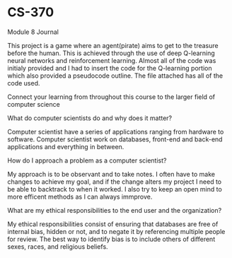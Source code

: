 # CS-370
Module 8 Journal

This project is a game where an agent(pirate) aims to get to the treasure before the human. This is achieved through the use of deep Q-learning neural networks and reinforcement learning. Almost all of the code was initialy provided and I had to insert the code for the Q-learning portion which also provided a pseudocode outline. The file attached has all of the code used.

Connect your learning from throughout this course to the larger field of computer science

What do computer scientists do and why does it matter?

Computer scientist have a series of applications ranging from hardware to software. Computer scientist work on databases, front-end and back-end applications and everything in between.

How do I approach a problem as a computer scientist?

My approach is to be observant and to take notes. I often have to make changes to achieve my goal, and if the change alters my project I need to be able to backtrack to when it worked. I also try to keep an open mind to more efficent methods as I can always immprove.

What are my ethical responsibilities to the end user and the organization?

My ethical responsibilities consist of ensuring that databases are free of internal bias, hidden or not, and to negate it by referencing multiple people for review. The best way to identify bias is to include others of different sexes, races, and religious beliefs.
